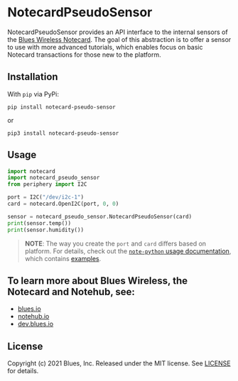 # NotecardPseudoSensor

NotecardPseudoSensor provides an API interface to the internal sensors of the [Blues Wireless Notecard](https://shop.blues.io/collections/notecard). The goal of this abstraction is to offer a sensor to use with more advanced tutorials, which enables focus on basic Notecard transactions for those new to the platform.

## Installation

With `pip` via PyPi:

```
pip install notecard-pseudo-sensor
```

or

```
pip3 install notecard-pseudo-sensor
```


## Usage

``` python
import notecard
import notecard_pseudo_sensor
from periphery import I2C

port = I2C("/dev/i2c-1")
card = notecard.OpenI2C(port, 0, 0)

sensor = notecard_pseudo_sensor.NotecardPseudoSensor(card)
print(sensor.temp())
print(sensor.humidity())
```

> **NOTE**: The way you create the `port` and `card` differs based on platform. For details, check out the [`note-python` usage documentation](https://github.com/blues/note-python#usage), which contains [examples](https://github.com/blues/note-python/blob/main/examples).

## To learn more about Blues Wireless, the Notecard and Notehub, see:

- [blues.io](https://blues.io)
- [notehub.io](https://notehub.io)
- [dev.blues.io](https://dev.blues.io)

## License

Copyright (c) 2021 Blues, Inc. Released under the MIT license. See
[LICENSE](LICENSE.mit) for details.